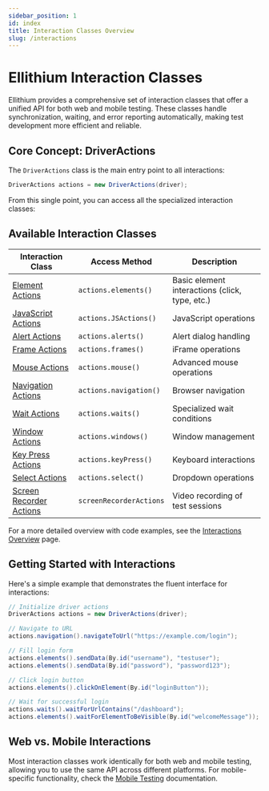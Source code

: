 ```yaml
---
sidebar_position: 1
id: index
title: Interaction Classes Overview
slug: /interactions
---
```


# Ellithium Interaction Classes

Ellithium provides a comprehensive set of interaction classes that offer a unified API for both web and mobile testing. These classes handle synchronization, waiting, and error reporting automatically, making test development more efficient and reliable.

## Core Concept: DriverActions

The `DriverActions` class is the main entry point to all interactions:

```java
DriverActions actions = new DriverActions(driver);
```

From this single point, you can access all the specialized interaction classes:

## Available Interaction Classes

| Interaction Class | Access Method | Description |
|------------------|---------------|-------------|
| [Element Actions](/interactions/element-actions) | `actions.elements()` | Basic element interactions (click, type, etc.) |
| [JavaScript Actions](/interactions/javascript-actions) | `actions.JSActions()` | JavaScript operations |
| [Alert Actions](/interactions/alert-actions) | `actions.alerts()` | Alert dialog handling |
| [Frame Actions](/interactions/frame-actions) | `actions.frames()` | iFrame operations |
| [Mouse Actions](/interactions/mouse-actions) | `actions.mouse()` | Advanced mouse operations |
| [Navigation Actions](/interactions/navigation-actions) | `actions.navigation()` | Browser navigation |
| [Wait Actions](/interactions/wait-actions) | `actions.waits()` | Specialized wait conditions |
| [Window Actions](/interactions/window-actions) | `actions.windows()` | Window management |
| [Key Press Actions](/interactions/key-press-actions) | `actions.keyPress()` | Keyboard interactions |
| [Select Actions](/interactions/select-actions) | `actions.select()` | Dropdown operations |
| [Screen Recorder Actions](/interactions/screen-recorder-actions) | `screenRecorderActions` | Video recording of test sessions |

For a more detailed overview with code examples, see the [Interactions Overview](/interactions/interactions) page.

## Getting Started with Interactions

Here's a simple example that demonstrates the fluent interface for interactions:

```java
// Initialize driver actions
DriverActions actions = new DriverActions(driver);

// Navigate to URL
actions.navigation().navigateToUrl("https://example.com/login");

// Fill login form
actions.elements().sendData(By.id("username"), "testuser");
actions.elements().sendData(By.id("password"), "password123");

// Click login button
actions.elements().clickOnElement(By.id("loginButton"));

// Wait for successful login
actions.waits().waitForUrlContains("/dashboard");
actions.elements().waitForElementToBeVisible(By.id("welcomeMessage"));
```

## Web vs. Mobile Interactions

Most interaction classes work identically for both web and mobile testing, allowing you to use the same API across different platforms. For mobile-specific functionality, check the [Mobile Testing](/mobile-testing) documentation. 